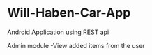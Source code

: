# Will-Haben-Car-App
Android Application using REST api

Admin module
-View added items from the user
